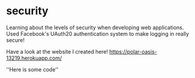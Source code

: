 # security
Learning about the levels of security when developing web applications. Used Facebook's UAuth20 authentication system to make logging in really secure!

Have a look at the website I created here!
https://polar-oasis-13219.herokuapp.com/

''Here is some code''
